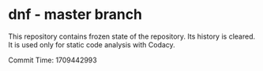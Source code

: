 # dnf - master branch

This repository contains frozen state of the repository.
Its history is cleared. It is used only for static code
analysis with Codacy.

Commit Time: 1709442993